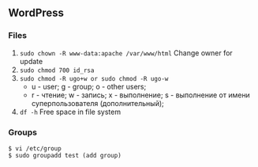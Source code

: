 ## WordPress

### Files
1. ```sudo chown -R www-data:apache /var/www/html``` Change owner for update  
2. ```sudo chmod 700 id_rsa```
3. ```sudo chmod -R ugo+w or sudo chmod -R ugo-w```
   * u - user; g - group; o - other users;
   * r - чтение; w - запись; x - выполнение; s - выполнение  от имени суперпользователя (дополнительный);
4. ```df -h``` Free space in file system

### Groups
```
$ vi /etc/group
$ sudo groupadd test (add group)
```